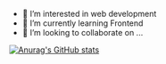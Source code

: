 
- 👀 I’m interested in web development
- 🌱 I’m currently learning Frontend 
- 💞️ I’m looking to collaborate on ...
<!---
hanfx/hanfx is a ✨ special ✨ repository because its `README.md` (this file) appears on your GitHub profile.
You can click the Preview link to take a look at your changes.
--->

[![Anurag's GitHub stats](https://github-readme-stats.vercel.app/api?username=hanfx)](https://github.com/anuraghazra/github-readme-stats)
